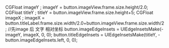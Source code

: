 CGFloat imageY ;
imageY = button.imageView.frame.size.height/2.0;
CGFloat titleY ;
titleY = button.imageView.frame.size.height+5;
CGFloat imageX ;
imageX = button.titleLabel.frame.size.width/2.0+button.imageView.frame.size.width/2;
//先image 后 文字 相对坐标
button.imageEdgeInsets = UIEdgeInsetsMake(-imageY, imageX, 0, 0);
button.titleEdgeInsets = UIEdgeInsetsMake(titleY, -button.imageEdgeInsets.left, 0, 0);
